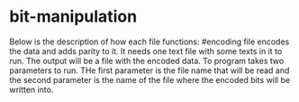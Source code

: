 # bit-manipulation
Below is the description of how each file functions:
#encoding file encodes the data and adds parity to it. It needs one text file with some texts in it to run.
The output will be a file with the encoded data. To program takes two parameters to run.
THe first parameter is the file name that will be read and the second parameter is the name of the file where the encoded bits will be written into. 
